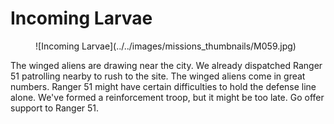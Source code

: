 # Incoming Larvae

<figure markdown>
  ![Incoming Larvae](../../images/missions_thumbnails/M059.jpg)
</figure>

The winged aliens are drawing near the city. We already dispatched Ranger 51 patrolling nearby to rush to the site.
The winged aliens come in great numbers. Ranger 51 might have certain difficulties to hold the defense line alone. We've formed a reinforcement troop, but it might be too late. Go offer support to Ranger 51.
